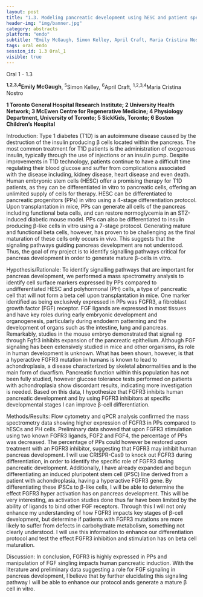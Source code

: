 ```yaml
---
layout: post
title: "1.3. Modeling pancreatic development using hESC and patient specific iPSC"
header-img: "img/banner.jpg"
category: abstracts
platform: "endo"
subtitle: "Emily McGaugh, Simon Kelley, April Craft, Maria Cristina Nostro"
tags: oral endo
session_id: 1.3 Oral_1
visible: true
---
```

Oral 1 - 1.3

**<sup>1,2,3,4</sup>Emily McGaugh**, <sup>5</sup>Simon Kelley, <sup>6</sup>April Craft, <sup>1,2,3,4</sup>Maria Cristina Nostro

__1 Toronto General Hospital Research Institute; 2 University Health Network; 3 McEwen Centre for Regenerative Medicine; 4 Physiology Department, University of Toronto; 5 SickKids, Toronto; 6 Boston Children’s Hospital__

Introduction: Type 1 diabetes (T1D) is an autoimmune disease caused by the destruction of the insulin producing β cells located within the pancreas. The most common treatment for T1D patients is the administration of exogenous insulin, typically through the use of injections or an insulin pump. Despite improvements in T1D technology, patients continue to have a difficult time regulating their blood glucose and suffer from complications associated with the disease including, kidney disease, heart disease and even death. Human embryonic stem cells (HESC) offer a promising therapy for T1D patients, as they can be differentiated in vitro to pancreatic cells, offering an unlimited supply of cells for therapy. HESC can be differentiated to pancreatic progenitors (PPs) in vitro using a 4-stage differentiation protocol. Upon transplantation in mice, PPs can generate all cells of the pancreas including functional beta cells, and can restore normoglycemia in an STZ-induced diabetic mouse model. PPs can also be differentiated to insulin producing β-like cells in vitro using a 7-stage protocol. Generating mature and functional beta cells, however, has proven to be challenging as the final maturation of these cells only occurs in vivo. This suggests that the signaling pathways guiding pancreas development are not understood.  Thus, the goal of my project is to identify signalling pathways critical for pancreas development in order to generate mature β-cells in vitro. 

Hypothesis/Rationale: To identify signalling pathways that are important for pancreas development, we performed a mass spectrometry analysis to identify cell surface markers expressed by PPs compared to undifferentiated HESC and polyhormonal (PH) cells, a type of pancreatic cell that will not form a beta cell upon transplantation in mice. One marker identified as being exclusively expressed in PPs was FGFR3, a fibroblast growth factor (FGF) receptor. FGF ligands are expressed in most tissues and have key roles during early embryonic development and organogenesis, particularly during endoderm patterning and the development of organs such as the intestine, lung and pancreas. Remarkably, studies in the mouse embryo demonstrated that signaling through Fgfr3 inhibits expansion of the pancreatic epithelium. Although FGF signaling has been extensively studied in mice and other organisms, its role in human development is unknown. What has been shown, however, is that a hyperactive FGFR3 mutation in humans is known to lead to achondroplasia, a disease characterized by skeletal abnormalities and is the main form of dwarfism. Pancreatic function within this population has not been fully studied, however glucose tolerance tests performed on patients with achondroplasia show discordant results, indicating more investigation is needed. Based on this data, I hypothesize that FGFR3 inhibits human pancreatic development and by using FGFR3 inhibitors at specific developmental stages I can improve β-cell differentiation.

Methods/Results: Flow cytometry and qPCR analysis confirmed the mass spectrometry data showing higher expression of FGFR3 in PPs compared to hESCs and PH cells. Preliminary data showed that upon FGFR3 stimulation using two known FGFR3 ligands, FGF2 and FGF4, the percentage of PPs was decreased. The percentage of PPs could however be restored upon treatment with an FGFR3 inhibitor, suggesting that FGFR3 may inhibit human pancreas development. I will use CRISPR-Cas9 to knock out FGFR3 during differentiation, in order to identify the specific role of FGFR3 during pancreatic development. Additionally, I have already expanded and begun differentiating an induced pluripotent stem cell (iPSC) line derived from a patient with achondroplasia, having a hyperactive FGFR3 gene. By differentiating these iPSCs to β-like cells, I will be able to determine the effect FGFR3 hyper activation has on pancreas development. This will be very interesting, as activation studies done thus far have been limited by the ability of ligands to bind other FGF receptors. Through this I will not only enhance my understanding of how FGFR3 impacts key stages of β-cell development, but determine if patients with FGFR3 mutations are more likely to suffer from defects in carbohydrate metabolism, something not clearly understood. I will use this information to enhance our differentiation protocol and test the effect FGFR3 inhibition and stimulation has on beta cell maturation.

Discussion: In conclusion, FGFR3 is highly expressed in PPs and manipulation of FGF singling impacts human pancreatic induction.  With the literature and preliminary data suggesting a role for FGF signaling in pancreas development, I believe that by further elucidating this signaling pathway I will be able to enhance our protocol ands generate a mature β cell in vitro. 